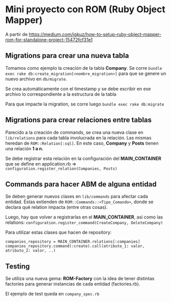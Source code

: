 # Mini proyecto con ROM (Ruby Object Mapper)

A partir de https://medium.com/igkuz/how-to-setup-ruby-object-mapper-rom-for-standalone-project-15472fcf31e1

## Migrations para crear una nueva tabla

Tomamos como ejemplo la creación de la tabla **Company**.
Se corre ``bundle exec rake db:create_migration[<nombre_migration>]`` para que se genere
un nuevo archivo en ``db/migrate``. 

Se crea automáticamente con el timestamp y 
se debe escribir en ese archivo lo correspondiente a la estructura de la tabla

Para que impacte la migration, se corre luego ``bundle exec rake db:migrate``

## Migrations para crear relaciones entre tablas

Parecido a la creación de commands, se crea una nueva clase en ``lib/relations`` para cada
tabla involucrada en la relación. Las mismas heredan de ``ROM::Relation[:sql]``. 
En este caso, **Company** y **Posts** tienen una relación **1 a n.**

Se debe registrar esta relación en la configuración del **MAIN_CONTAINER** que se define en 
application.rb => ``configuration.register_relation(Companies, Posts)``

## Commands para hacer ABM de alguna entidad

Se deben generar nuevos clases en ``lib/commands`` para afectar cada entidad. Éstas extienden
de ``ROM::Commands::<Tipo_Comando>``, donde se declara qué relation impacta (entre otras cosas).

Luego, hay que volver a registrarlas en el **MAIN_CONTAINER**, así como las relations:
``configuration.register_command(CreateCompany, DeleteCompany)``

Para utilizar estas clases que hacen de repository:

``companies_repository = MAIN_CONTAINER.relations[:companies]``
``companies_repository.command(:create).call(atributo_1: valor, atributo_2: valor, ..)``

## Testing

Se utiliza una nueva gema: **ROM-Factory** con la idea de tener distintas factories 
para generar instancias de cada entidad (factories.rb). 

El ejemplo de test queda en ``company_spec.rb``

